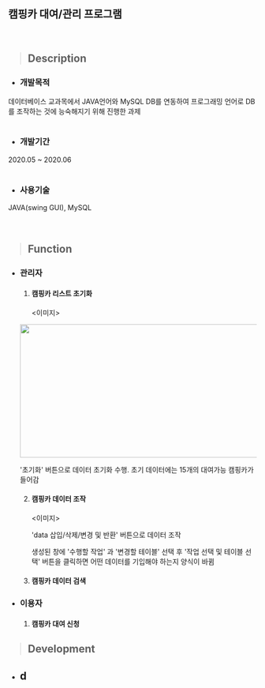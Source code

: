 ## 캠핑카 대여/관리 프로그램
<br/>

> ## Description

- ### 개발목적

데이터베이스 교과목에서 JAVA언어와 MySQL DB를 연동하여 프로그래밍 언어로 DB를 조작하는 것에  능숙해지기 위해 진행한 과제
<br/><br/>


- ### 개발기간

2020.05 ~ 2020.06
<br/><br/>


- ### 사용기술

JAVA(swing GUI), MySQL  
<br/><br/>


> ## Function

- ### 관리자

  1. #### 캠핑카 리스트 초기화

     <이미지></br>
  <img src = "https://github.com/JIHYEOK0801/record/blob/main/DBcampingcar/img/ezgif.com-gif-maker.gif?raw=true" width="600px" height="270px">
  
     '초기화' 버튼으로 데이터 초기화 수행. 초기 데이터에는 15개의 대여가능 캠핑카가 들어감

  2. #### 캠핑카 데이터 조작

     <이미지>

     'data 삽입/삭제/변경 및 반환' 버튼으로 데이터 조작

     생성된 창에 '수행할 작업' 과 '변경할 테이블' 선택 후 '작업 선택 및 테이블 선택' 버튼을 클릭하면 어떤 데이터를 기입해야 하는지 양식이 바뀜

  3. #### 캠핑카 데이터 검색

- ### 이용자

  1. #### 캠핑카 대여 신청



> ## Development

- d
  - 

